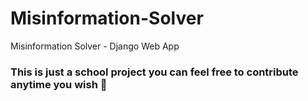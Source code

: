 # Misinformation-Solver
Misinformation Solver - Django Web App

### This is just a school project you can feel free to contribute anytime you wish 🤗
